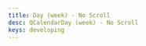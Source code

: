 ```yaml
---
title: Day (week) - No Scroll
desc: QCalendarDay (week) - No Scroll
keys: developing
---
```


<example-viewer
  title="No Scroll"
  file="WeekNoScroll"
  codepen-title="QCalendarDay"
/>
